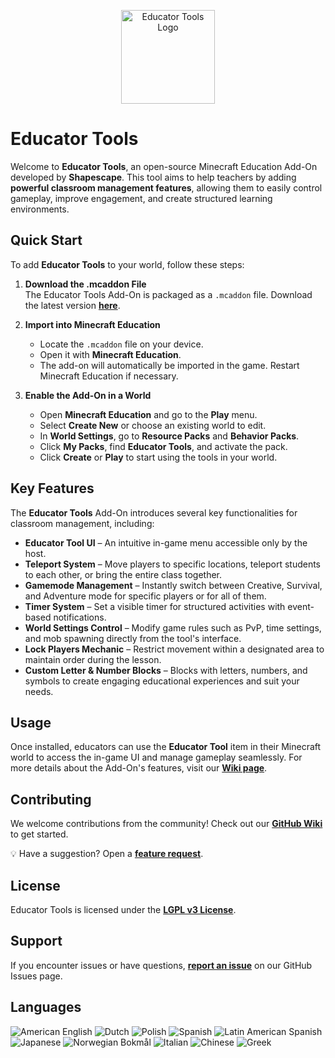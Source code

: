 <p align="center">
  <img src="assets/educator_tools_logo.png" alt="Educator Tools Logo" width="150"/>
</p>

# Educator Tools

Welcome to **Educator Tools**, an open-source Minecraft Education Add-On developed by **Shapescape**. This tool aims to help teachers by adding **powerful classroom management features**, allowing them to easily control gameplay, improve engagement, and create structured learning environments.

## Quick Start

To add **Educator Tools** to your world, follow these steps:

1. **Download the .mcaddon File**  
   The Educator Tools Add-On is packaged as a `.mcaddon` file. Download the latest version **[here](https://github.com/ShapescapeMC/Educator-Tools/releases/latest)**.

2. **Import into Minecraft Education**  
   - Locate the `.mcaddon` file on your device.  
   - Open it with **Minecraft Education**.  
   - The add-on will automatically be imported in the game. Restart Minecraft Education if necessary.

3. **Enable the Add-On in a World**  
   - Open **Minecraft Education** and go to the **Play** menu.  
   - Select **Create New** or choose an existing world to edit.  
   - In **World Settings**, go to **Resource Packs** and **Behavior Packs**.  
   - Click **My Packs**, find **Educator Tools**, and activate the pack.  
   - Click **Create** or **Play** to start using the tools in your world.

## Key Features

The **Educator Tools** Add-On introduces several key functionalities for classroom management, including:

- **Educator Tool UI** – An intuitive in-game menu accessible only by the host.
- **Teleport System** – Move players to specific locations, teleport students to each other, or bring the entire class together.
- **Gamemode Management** – Instantly switch between Creative, Survival, and Adventure mode for specific players or for all of them.
- **Timer System** – Set a visible timer for structured activities with event-based notifications.
- **World Settings Control** – Modify game rules such as PvP, time settings, and mob spawning directly from the tool's interface.
- **Lock Players Mechanic** – Restrict movement within a designated area to maintain order during the lesson.
- **Custom Letter & Number Blocks** – Blocks with letters, numbers, and symbols to create engaging educational experiences and suit your needs.

## Usage

Once installed, educators can use the **Educator Tool** item in their Minecraft world to access the in-game UI and manage gameplay seamlessly.
For more details about the Add-On's features, visit our **[Wiki page](https://github.com/ShapescapeMC/Educator-Tools/wiki/Usage)**.

## Contributing

We welcome contributions from the community! Check out our **[GitHub Wiki](https://github.com/ShapescapeMC/Educator-Tools/wiki/Contributing)** to get started.

💡 Have a suggestion? Open a **[feature request](https://github.com/ShapescapeMC/Educator-Tools/issues)**.

## License

Educator Tools is licensed under the **[LGPL v3 License](LICENSE)**.

## Support

If you encounter issues or have questions, **[report an issue](https://github.com/ShapescapeMC/Educator-Tools/issues)** on our GitHub Issues page.

## Languages

![American English](https://img.shields.io/badge/American_English-blue)
![Dutch](https://img.shields.io/badge/Dutch-orange)
![Polish](https://img.shields.io/badge/Polish-red)
![Spanish](https://img.shields.io/badge/Spanish-yellow)
![Latin American Spanish](https://img.shields.io/badge/Latin_American_Spanish-green)
![Japanese](https://img.shields.io/badge/Japanese-purple)
![Norwegian Bokmål](https://img.shields.io/badge/Norwegian_Bokm%C3%A5l-violet)
![Italian](https://img.shields.io/badge/Italian-white)
![Chinese](https://img.shields.io/badge/Chinese-gold)
![Greek](https://img.shields.io/badge/Greek-royalblue)
